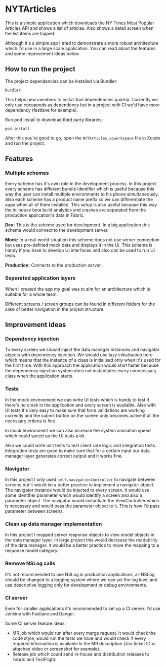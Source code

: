 # NYTArticles

This is a simple application which downloads the NY Times Most Popular Articles API and shows a list of articles. Also shows a detail screen when the list items are tapped.

Although it's a simple app I tried to demonstrate a more robust architecture which I'd use in a large scale application. You can read about the features and some improvement ideas below.

## How to run the project

The project dependencies can be installed via Bundler:

```
bundler
```

This helps new members to install tool dependencies quickly. Currently we only use cocoapods as dependency but in a project with CI we'd have more dependency (fastlane for example).

Run pod install to download third party libraries:

```
pod install
```

After this you're good to go, open the `NYTArticles.xcworkspace` file in Xcode and run the project.

## Features

### Multiple schemes

Every scheme has it's own role in the development process. In this project every scheme has different bundle identifier which is useful because this way the user can install multiple environments to his phone simultaneously. Also each scheme has a product name prefix so we can differentiate the apps when all of them installed. This setup is also useful because this way the in-house beta build analytics and crashes are separated from the production application's data in Fabric.

**Dev:** This is the scheme used for development. In a big application this scheme would connect to the development server.

**Mock:** In a real-world situation this scheme does not use server connection but uses pre-defined mock data and displays it in the UI. This scheme is handy if you have to develop UI interfaces and also can be used to run UI tests.

**Production:** Connects to the production server.

### Separated application layers

When I created the app my goal was to aim for an architecture which is suitable for a whole team.

Different screens / screen groups can be found in different folders for the sake of better navigation in the project structure.

## Improvement ideas

### Dependency injection

To every screen we should inject the data manager instances and navigator objects with dependency injection. We should use lazy initialisation here which means that the instance of a class is initialised only when it's used for the first time. With this approach the application would start faster because the dependency injection system does not instantiates every unnecessary class when the application starts.

### Tests

In the mock environment we can write UI tests which is handy to test if there's no crash in the application and every screen is available. Also with UI tests it's very easy to make sure that form validations are working correctly and the submit button on the screen only becomes active if all the necessary criteria is fine.

In mock environment we can also increase the system animation speed which could speed up the UI tests a bit.

Also we could write unit tests to test client side logic and integration tests. Integration tests are good to make sure that for a certain input our data manager layer generates correct output and it works fine.

### Navigator

In this project I only used `self.navigationController` to navigate between screens but it would be a better practice to implement a navigator object. The navigator instance would be injected to every screen. It would use some identifier parameter which would identify a screen and also a parameter object. The navigator would instantiate the ViewController which is necessary and would pass the parameter object to it. This is how I'd pass parameter between screens.

### Clean up data manager implementation

In this project I mapped server response objects to view model objects in the data manager layer. In large project this would decrease the readability of the data manager. It would be a better practice to move the mapping to a response model category.

### Remove NSLog calls

It's not recommended to use NSLog in production applications, all NSLog should be changed to a logging system where we can set the log level and use descriptive logging only for development or debug environments.

### CI server

Even for smaller applications it's recommended to set up a CI server. I'd use Jenkins with Fastlane and Danger.

Some CI server feature ideas:

* MR job which would run after every merge request. It would check the code style, would run the tests we have and would check if every required information is available in the MR description (Jira ticket ID or attached video or screenshot for example).
* Release job which could send in-house and distribution releases to Fabric and TestFlight.

